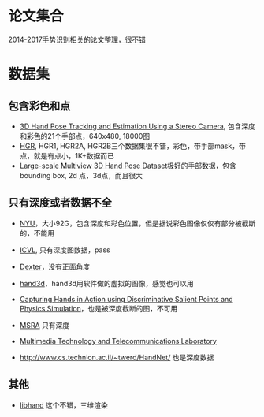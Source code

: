 # 论文集合
[2014-2017手势识别相关的论文整理，很不错](https://github.com/xinghaochen/awesome-hand-pose-estimation)

# 数据集

## 包含彩色和点
* [3D Hand Pose Tracking and Estimation Using a Stereo Camera](https://sites.google.com/site/zhjw1988/), 包含深度和彩色的21个手部点，640x480, 18000图
* [HGR](http://sun.aei.polsl.pl/~mkawulok/gestures/), HGR1, HGR2A, HGR2B三个数据集很不错，彩色，带手部mask，带点，就是有点小，1K+数据而已
* [Large-scale Multiview 3D Hand Pose Dataset](http://www.rovit.ua.es/dataset/mhpdataset/)极好的手部数据，包含bounding box, 2d 点，3d点，而且很大




## 只有深度或者数据不全
* [NYU](http://cims.nyu.edu/~tompson/NYU_Hand_Pose_Dataset.htm)，大小92G，包含深度和彩色位置，但是据说彩色图像仅仅有部分被截断的，不能用
* [ICVL](http://www.iis.ee.ic.ac.uk/~dtang/hand.html), 只有深度图数据，pass

* [Dexter](http://handtracker.mpi-inf.mpg.de/projects/RealtimeHO/)，没有正面角度
* [hand3d](https://lmb.informatik.uni-freiburg.de/projects/hand3d/)，hand3d用软件做的虚拟的图像，感觉也可以用
* [Capturing Hands in Action using Discriminative Salient Points and Physics Simulation](http://files.is.tue.mpg.de/dtzionas/Hand-Object-Capture/)，也是被深度截断的图，不可用
* [MSRA](https://github.com/geliuhao/CVPR2016_HandPoseEstimation) 只有深度
* [Multimedia Technology and Telecommunications Laboratory](http://lttm.dei.unipd.it/downloads/gesture/#kinect_leap)
* http://www.cs.technion.ac.il/~twerd/HandNet/ 也是深度数据


## 其他
* [libhand](http://www.libhand.org/index.html) 这个不错，三维渲染

